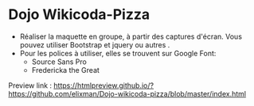 # Dojo Wikicoda-Pizza

* Réaliser la maquette en groupe, à partir des captures d'écran. Vous pouvez utiliser Bootstrap et jquery ou autres .
* Pour les polices à utiliser, elles se trouvent sur Google Font:
    - Source Sans Pro
    - Fredericka the Great

Preview link : https://htmlpreview.github.io/?https://github.com/elixman/Dojo-wikicoda-pizza/blob/master/index.html
